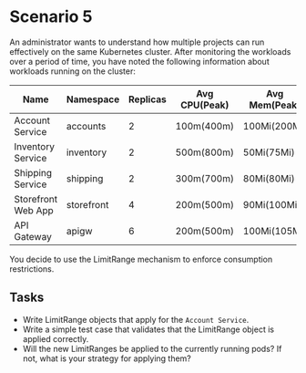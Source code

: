 Scenario 5
==========

An administrator wants to understand how multiple projects can run effectively on the same Kubernetes cluster. After monitoring the workloads over a period of time, you have noted the following information about workloads running on the cluster:

| Name | Namespace | Replicas | Avg CPU(Peak) | Avg Mem(Peak) |
| ---- | --------- | -------- | ------------- | ------------- |
| Account Service | accounts | 2 | 100m(400m) | 100Mi(200Mi) |
| Inventory Service | inventory | 2 | 500m(800m) | 50Mi(75Mi) |
| Shipping Service | shipping | 2 | 300m(700m) | 80Mi(80Mi) |
| Storefront Web App | storefront | 4 | 200m(500m) | 90Mi(100Mi) |
| API Gateway | apigw | 6 | 200m(500m) | 100Mi(105Mi) |

You decide to use the LimitRange mechanism to enforce consumption restrictions.

Tasks
-----
- Write LimitRange objects that apply for the `Account Service`.
- Write a simple test case that validates that the LimitRange object is applied correctly.
- Will the new LimitRanges be applied to the currently running pods? If not, what is your strategy for applying them?